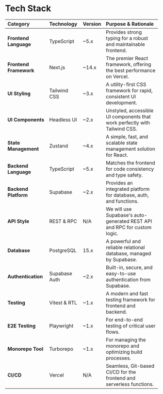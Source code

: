 # **Tech Stack**

| Category | Technology | Version | Purpose & Rationale |
| :---- | :---- | :---- | :---- |
| **Frontend Language** | TypeScript | \~5.x | Provides strong typing for a robust and maintainable frontend. |
| **Frontend Framework** | Next.js | \~14.x | The premier React framework, offering the best performance on Vercel. |
| **UI Styling** | Tailwind CSS | \~3.x | A utility-first CSS framework for rapid, consistent UI development. |
| **UI Components** | Headless UI | \~2.x | Unstyled, accessible UI components that work perfectly with Tailwind CSS. |
| **State Management** | Zustand | \~4.x | A simple, fast, and scalable state management solution for React. |
| **Backend Language** | TypeScript | \~5.x | Matches the frontend for code consistency and type safety. |
| **Backend Platform** | Supabase | \~2.x | Provides an integrated platform for database, auth, and functions. |
| **API Style** | REST & RPC | N/A | We will use Supabase's auto-generated REST API and RPC for custom logic. |
| **Database** | PostgreSQL | 15.x | A powerful and reliable relational database, managed by Supabase. |
| **Authentication** | Supabase Auth | \~2.x | Built-in, secure, and easy-to-use authentication from Supabase. |
| **Testing** | Vitest & RTL | \~1.x | A modern and fast testing framework for frontend and backend. |
| **E2E Testing** | Playwright | \~1.x | For end-to-end testing of critical user flows. |
| **Monorepo Tool** | Turborepo | \~1.x | For managing the monorepo and optimizing build processes. |
| **CI/CD** | Vercel | N/A | Seamless, Git-based CI/CD for the frontend and serverless functions. |

